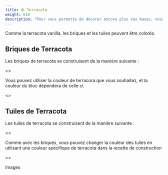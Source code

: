 ```yaml
---
title: 🪨 Terracota
weight: 610
description: "Pour vous permette de décorer encore plus vos bases, nous avons créer deux nouvelles variantes de terracota : les briques de terracota et les tuiles de Terracota."
---
```

Comme la terracota vanilla, les briques et les tuiles peuvent être colorés.
## Briques de Terracota
Les briques de terracota se construisent de la manière suivante :

<>

Vous pouvez utiliser la couleur de terracora que vous souhaitez, et la couleur du bloc dépendera de celle ci.

<>

## Tuiles de Terracota
Les tuiles de terracota se construisent de la manière suivante :

<>

Comme avec les briques, vous pouvez changer la couleur des tuiles en utilisant une couleur spécifique de terracota dans la recette de construction 

<>

Images